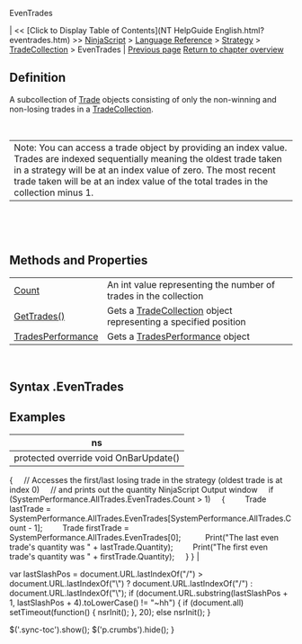 ﻿










 


EvenTrades







| &lt;&lt; [Click to Display Table of Contents](NT HelpGuide English.html?eventrades.htm) &gt;&gt;
 [NinjaScript](ninjascript.htm) &gt; [Language Reference](language_reference_wip.htm) &gt; [Strategy](strategy.htm) &gt; [TradeCollection](tradecollection.htm) &gt;
EvenTrades | [Previous page](tradecollection_tradescount.htm)
[Return to chapter overview](tradecollection.htm)










Definition
----------


A subcollection of [Trade](trade.htm) objects consisting of only the non-winning and non-losing trades in a [TradeCollection](tradecollection.htm). 


 




|  |
| --- |
| Note: You can access a trade object by providing an index value. Trades are indexed sequentially meaning the oldest trade taken in a strategy will be at an index value of zero. The most recent trade taken will be at an index value of the total trades in the collection minus 1. |



 


 


Methods and Properties
----------------------




|  |  |
| --- | --- |
| [Count](tradecollection_tradescount.htm) | An int value representing the number of trades in the collection |
| [GetTrades()](gettrades.htm) | Gets a [TradeCollection](tradecollection.htm) object representing a specified position |
| [TradesPerformance](tradesperformance.htm) | Gets a [TradesPerformance](tradesperformance.htm) object |



 


Syntax
<tradecollection>.EvenTrades
-----------------------------------



Examples
--------




| ns |
| --- |
| protected override void OnBarUpdate()
{
     // Accesses the first/last losing trade in the strategy (oldest trade is at index 0)
     // and prints out the quantity NinjaScript Output window
     if (SystemPerformance.AllTrades.EvenTrades.Count &gt; 1)
     {
         Trade lastTrade = SystemPerformance.AllTrades.EvenTrades[SystemPerformance.AllTrades.Count - 1];
         Trade firstTrade = SystemPerformance.AllTrades.EvenTrades[0];
 
         Print("The last even trade's quantity was " + lastTrade.Quantity);
         Print("The first even trade's quantity was " + firstTrade.Quantity);
     }
} |






 
 var lastSlashPos = document.URL.lastIndexOf("/") &gt; document.URL.lastIndexOf("\\") ? document.URL.lastIndexOf("/") : document.URL.lastIndexOf("\\");
 if (document.URL.substring(lastSlashPos + 1, lastSlashPos + 4).toLowerCase() != "~hh") {
 if (document.all) setTimeout(function() {
 nsrInit();
 }, 20);
 else nsrInit();
 }
 
 
 $('.sync-toc').show();
 $('p.crumbs').hide();
 }
 
 
 



</tradecollection>